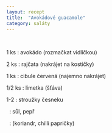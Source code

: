 ```yaml
---
layout: recept
title:  "Avokádové guacamole"
category: saláty
---
```


<br>

<div class="ingredience" markdown="1">

1 ks
: avokádo (rozmačkat vidličkou)

2 ks
: rajčata (nakrájet na kostičky)

1 ks
: cibule červená (najemno nakrájet)

1/2 ks
: limetka (šťáva)

1-2
: stroužky česneku

&nbsp;
: sůl, pepř

&nbsp;
: (koriandr, chilli papričky)

</div>
